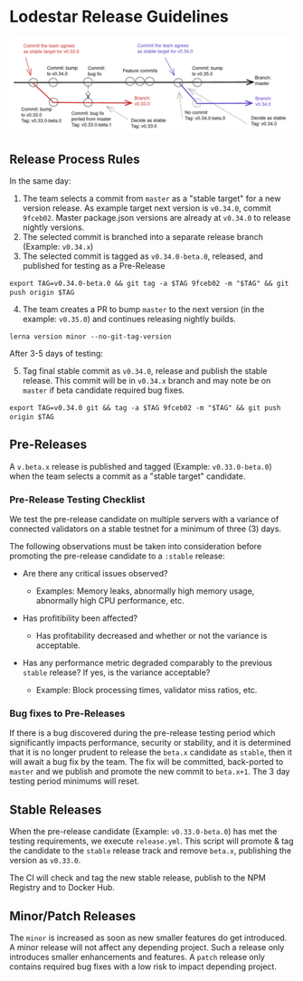 # Lodestar Release Guidelines

![lodestar-release](docs/images/lodestar-releases.png)

## Release Process Rules

In the same day:

1. The team selects a commit from `master` as a "stable target" for a new version release. As example target next version is `v0.34.0`, commit `9fceb02`. Master package.json versions are already at `v0.34.0` to release nightly versions.
2. The selected commit is branched into a separate release branch (Example: `v0.34.x`)
3. The selected commit is tagged as `v0.34.0-beta.0`, released, and published for testing as a Pre-Release

```
export TAG=v0.34.0-beta.0 && git tag -a $TAG 9fceb02 -m "$TAG" && git push origin $TAG
```

4. The team creates a PR to bump `master` to the next version (in the example: `v0.35.0`) and continues releasing nightly builds.

```
lerna version minor --no-git-tag-version
```

After 3-5 days of testing:

5. Tag final stable commit as `v0.34.0`, release and publish the stable release. This commit will be in `v0.34.x` branch and may note be on `master` if beta candidate required bug fixes.

```
export TAG=v0.34.0 git && tag -a $TAG 9fceb02 -m "$TAG" && git push origin $TAG
```

## Pre-Releases

A `v.beta.x` release is published and tagged (Example: `v0.33.0-beta.0`) when the team selects a commit as a "stable target" candidate.

### Pre-Release Testing Checklist

We test the pre-release candidate on multiple servers with a variance of connected validators on a stable testnet for a minimum of three (3) days.

The following observations must be taken into consideration before promoting the pre-release candidate to a `:stable` release:

- Are there any critical issues observed?

  - Examples: Memory leaks, abnormally high memory usage, abnormally high CPU performance, etc.

- Has profitibility been affected?

  - Has profitability decreased and whether or not the variance is acceptable.

- Has any performance metric degraded comparably to the previous `stable` release? If yes, is the variance acceptable?
  - Example: Block processing times, validator miss ratios, etc.

### Bug fixes to Pre-Releases

If there is a bug discovered during the pre-release testing period which significantly impacts performance, security or stability, and it is determined that it is no longer prudent to release the `beta.x` candidate as `stable`, then it will await a bug fix by the team. The fix will be committed, back-ported to `master` and we publish and promote the new commit to `beta.x+1`. The 3 day testing period minimums will reset.

## Stable Releases

When the pre-release candidate (Example: `v0.33.0-beta.0`) has met the testing requirements, we execute `release.yml`. This script will promote & tag the candidate to the `stable` release track and remove `beta.x`, publishing the version as `v0.33.0`.

The CI will check and tag the new stable release, publish to the NPM Registry and to Docker Hub.

## Minor/Patch Releases

The `minor` is increased as soon as new smaller features do get introduced. A minor release will not affect any depending project. Such a release only introduces smaller enhancements and features. A `patch` release only contains required bug fixes with a low risk to impact depending project.
